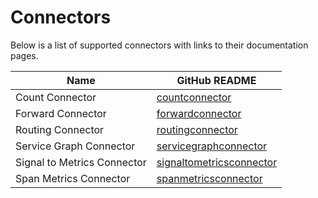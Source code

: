 # Connectors

Below is a list of supported connectors with links to their documentation pages.

| Name                        | GitHub README                                                                                                                                            |
| --------------------------- | -------------------------------------------------------------------------------------------------------------------------------------------------------- |
| Count Connector             | [countconnector](https://github.com/open-telemetry/opentelemetry-collector-contrib/blob/v0.132.0/connector/countconnector/README.md)                     |
| Forward Connector           | [forwardconnector](https://github.com/open-telemetry/opentelemetry-collector/blob/v0.132.0/connector/forwardconnector/README.md)                         |
| Routing Connector           | [routingconnector](https://github.com/open-telemetry/opentelemetry-collector-contrib/blob/v0.132.0/connector/routingconnector/README.md)                 |
| Service Graph Connector     | [servicegraphconnector](https://github.com/open-telemetry/opentelemetry-collector-contrib/blob/v0.132.0/connector/servicegraphconnector/README.md)       |
| Signal to Metrics Connector | [signaltometricsconnector](https://github.com/open-telemetry/opentelemetry-collector-contrib/blob/v0.132.0/connector/signaltometricsconnector/README.md) |
| Span Metrics Connector      | [spanmetricsconnector](https://github.com/open-telemetry/opentelemetry-collector-contrib/blob/v0.132.0/connector/spanmetricsconnector/README.md)         |
